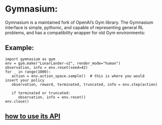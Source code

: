 # Gymnasium:
Gymnasium is a maintained fork of OpenAI’s Gym library. The Gymnasium interface is simple, pythonic, and capable of representing general RL problems, and has a compatibility wrapper for old Gym environments:
## Example:
```
import gymnasium as gym
env = gym.make("LunarLander-v2", render_mode="human")
observation, info = env.reset(seed=42)
for _ in range(1000):
   action = env.action_space.sample()  # this is where you would insert your policy
   observation, reward, terminated, truncated, info = env.step(action)

   if terminated or truncated:
      observation, info = env.reset()
env.close()
```
## [how to use its API](https://gymnasium.farama.org/index.html)